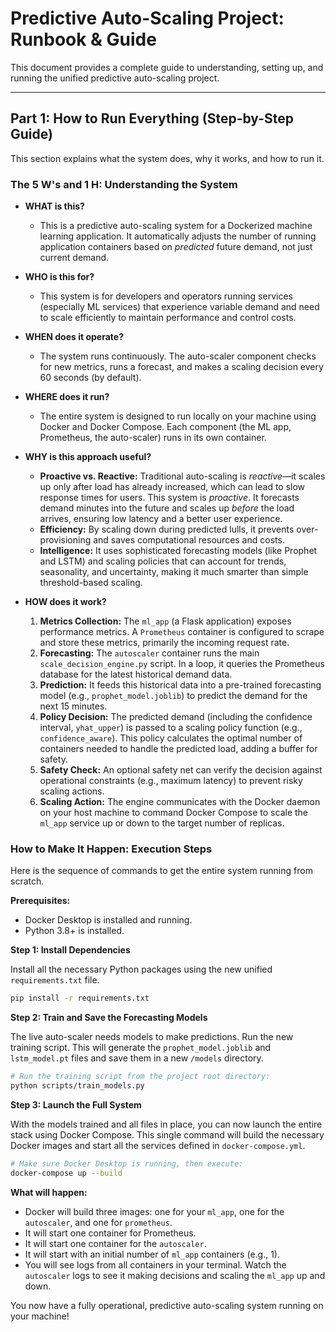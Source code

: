 # Predictive Auto-Scaling Project: Runbook & Guide

This document provides a complete guide to understanding, setting up, and running the unified predictive auto-scaling project.

---

## Part 1: How to Run Everything (Step-by-Step Guide)

This section explains what the system does, why it works, and how to run it.

### The 5 W's and 1 H: Understanding the System

*   **WHAT is this?**
    *   This is a predictive auto-scaling system for a Dockerized machine learning application. It automatically adjusts the number of running application containers based on *predicted* future demand, not just current demand.

*   **WHO is this for?**
    *   This system is for developers and operators running services (especially ML services) that experience variable demand and need to scale efficiently to maintain performance and control costs.

*   **WHEN does it operate?**
    *   The system runs continuously. The auto-scaler component checks for new metrics, runs a forecast, and makes a scaling decision every 60 seconds (by default).

*   **WHERE does it run?**
    *   The entire system is designed to run locally on your machine using Docker and Docker Compose. Each component (the ML app, Prometheus, the auto-scaler) runs in its own container.

*   **WHY is this approach useful?**
    *   **Proactive vs. Reactive:** Traditional auto-scaling is *reactive*—it scales up only after load has already increased, which can lead to slow response times for users. This system is *proactive*. It forecasts demand minutes into the future and scales up *before* the load arrives, ensuring low latency and a better user experience.
    *   **Efficiency:** By scaling down during predicted lulls, it prevents over-provisioning and saves computational resources and costs.
    *   **Intelligence:** It uses sophisticated forecasting models (like Prophet and LSTM) and scaling policies that can account for trends, seasonality, and uncertainty, making it much smarter than simple threshold-based scaling.

*   **HOW does it work?**
    1.  **Metrics Collection:** The `ml_app` (a Flask application) exposes performance metrics. A `Prometheus` container is configured to scrape and store these metrics, primarily the incoming request rate.
    2.  **Forecasting:** The `autoscaler` container runs the main `scale_decision_engine.py` script. In a loop, it queries the Prometheus database for the latest historical demand data.
    3.  **Prediction:** It feeds this historical data into a pre-trained forecasting model (e.g., `prophet_model.joblib`) to predict the demand for the next 15 minutes.
    4.  **Policy Decision:** The predicted demand (including the confidence interval, `yhat_upper`) is passed to a scaling policy function (e.g., `confidence_aware`). This policy calculates the optimal number of containers needed to handle the predicted load, adding a buffer for safety.
    5.  **Safety Check:** An optional safety net can verify the decision against operational constraints (e.g., maximum latency) to prevent risky scaling actions.
    6.  **Scaling Action:** The engine communicates with the Docker daemon on your host machine to command Docker Compose to scale the `ml_app` service up or down to the target number of replicas.

### How to Make It Happen: Execution Steps

Here is the sequence of commands to get the entire system running from scratch.

**Prerequisites:**
*   Docker Desktop is installed and running.
*   Python 3.8+ is installed.

**Step 1: Install Dependencies**

Install all the necessary Python packages using the new unified `requirements.txt` file.

```bash
pip install -r requirements.txt
```

**Step 2: Train and Save the Forecasting Models**

The live auto-scaler needs models to make predictions. Run the new training script. This will generate the `prophet_model.joblib` and `lstm_model.pt` files and save them in a new `/models` directory.

```bash
# Run the training script from the project root directory:
python scripts/train_models.py
```

**Step 3: Launch the Full System**

With the models trained and all files in place, you can now launch the entire stack using Docker Compose. This single command will build the necessary Docker images and start all the services defined in `docker-compose.yml`.

```bash
# Make sure Docker Desktop is running, then execute:
docker-compose up --build
```

**What will happen:**
*   Docker will build three images: one for your `ml_app`, one for the `autoscaler`, and one for `prometheus`.
*   It will start one container for Prometheus.
*   It will start one container for the `autoscaler`.
*   It will start with an initial number of `ml_app` containers (e.g., 1).
*   You will see logs from all containers in your terminal. Watch the `autoscaler` logs to see it making decisions and scaling the `ml_app` up and down.

You now have a fully operational, predictive auto-scaling system running on your machine!